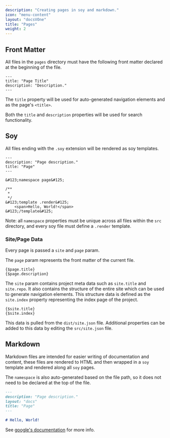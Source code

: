 ```yaml
---
description: "Creating pages in soy and markdown."
icon: "menu-content"
layout: "docsVOne"
title: "Pages"
weight: 2
---
```


<article id="front_matter">

## Front Matter

All files in the `pages` directory must have the following front matter declared
at the beginning of the file.

```
---
title: "Page Title"
description: "Description."
---
```

The `title` property will be used for auto-generated navigation elements and as
the page's `<title>`.

Both the `title` and `description` properties will be used for search
functionality.

</article>

<article id="soy_files">

## Soy

All files ending with the `.soy` extension will be rendered as soy templates.

```soy
---
description: "Page description."
title: "Page"
---

&#123;namespace page&#125;

/**
 *
 */
&#123;template .render&#125;
    <span>Hello, World!</span>
&#123;/template&#125;
```

Note: all `namespace` properties must be unique across all files within
the `src` directory, and every soy file must define a `.render` template.

### Site/Page Data

Every page is passed a `site` and `page` param.

The `page` param represents the front matter of the current file.

```soy
{$page.title}
{$page.description}
```

The `site` param contains project meta data such
as `site.title` and `site.repo`. It also contains the structure of the entire
site which can be used to generate navigation elements. This structure data is
defined as the `site.index` property representing the index page of the project.

```soy
{$site.title}
{$site.index}
```

This data is pulled from the `dist/site.json` file. Additional properties can be
added to this data by editing the `src/site.json` file.

</article>

<article id="markdown_files">

## Markdown

Markdown files are intended for easier writing of documentation and content,
these files are rendered to HTML and then wrapped in a `soy` template and
rendered along all `soy` pages.

The `namespace` is also auto-generated based on the file path, so it does not
need to be declared at the top of the file.

```markdown
---
description: "Page description."
layout: "docs"
title: "Page"
---

# Hello, World!
```

See [google's documentation](https://developers.google.com/closure/templates/docs/commands#specialcharacters) for more info.

</article>
